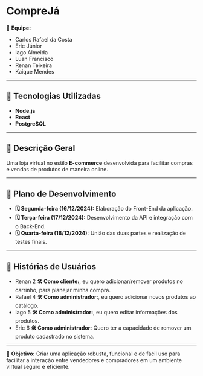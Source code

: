 # CompreJá

👥 **Equipe:**  

- Carlos Rafael da Costa  
- Eric Júnior  
- Iago Almeida  
- Luan Francisco  
- Renan Teixeira  
- Kaique Mendes  

---

## 🚀 Tecnologias Utilizadas  

- **Node.js**  
- **React**  
- **PostgreSQL**

---

## 📜 Descrição Geral  

Uma loja virtual no estilo **E-commerce** desenvolvida para facilitar compras e vendas de produtos de maneira online.

---

## 📅 Plano de Desenvolvimento  

- **🗓 Segunda-feira (16/12/2024):** Elaboração do Front-End da aplicação.  
- **🗓 Terça-feira (17/12/2024):** Desenvolvimento da API e integração com o Back-End.  
- **🗓 Quarta-feira (18/12/2024):** União das duas partes e realização de testes finais.

---

## 📖 Histórias de Usuários

- Renan 2 **🛠 Como cliente:**, eu quero adicionar/remover produtos no carrinho, para planejar minha compra.
- Rafael 4 **🛠 Como administrador:**, eu quero adicionar novos produtos ao catálogo.
- Iago 5 **🛠 Como administrador:**, eu quero editar informações dos produtos.
- Eric 6 **🛠 Como administrador:** Quero ter a capacidade de remover um produto cadastrado no sistema.

---

🎯 **Objetivo:** Criar uma aplicação robusta, funcional e de fácil uso para facilitar a interação entre vendedores e compradores em um ambiente virtual seguro e eficiente.  
